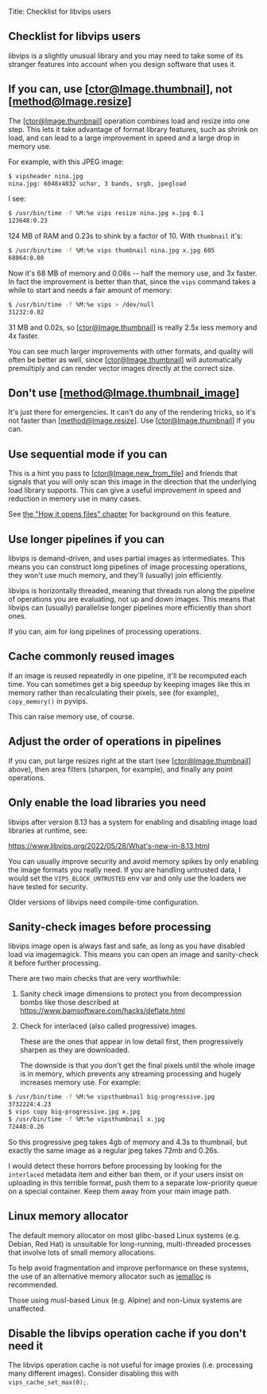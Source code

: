 Title: Checklist for libvips users

## Checklist for libvips users

libvips is a slightly unusual library and you may need to take some of its
stranger features into account when you design software that uses it.

## If you can, use [ctor@Image.thumbnail], not [method@Image.resize]

The [ctor@Image.thumbnail] operation combines load and resize into one step.
This lets it take advantage of format library features, such as shrink on
load, and can lead to a large improvement in speed and a large drop in memory
use.

For example, with this JPEG image:

```bash
$ vipsheader nina.jpg
nina.jpg: 6048x4032 uchar, 3 bands, srgb, jpegload
```

I see:

```bash
$ /usr/bin/time -f %M:%e vips resize nina.jpg x.jpg 0.1
123648:0.23
```

124 MB of RAM and 0.23s to shink by a factor of 10. With `thumbnail` it's:

```bash
$ /usr/bin/time -f %M:%e vips thumbnail nina.jpg x.jpg 605
68864:0.08
```

Now it's 68 MB of memory and 0.08s -- half the memory use, and 3x faster. In
fact the improvement is better than that, since the `vips` command takes a
while to start and needs a fair amount of memory:

```bash
$ /usr/bin/time -f %M:%e vips > /dev/null
31232:0.02
```

31 MB and 0.02s, so [ctor@Image.thumbnail] is really 2.5x less memory and
4x faster.

You can see much larger improvements with other formats, and quality will
often be better as well, since [ctor@Image.thumbnail] will automatically
premultiply and can render vector images directly at the correct size.

## Don't use [method@Image.thumbnail_image]

It's just there for emergencies. It can't do any of the rendering tricks,
so it's not faster than [method@Image.resize]. Use [ctor@Image.thumbnail] if
you can.

## Use sequential mode if you can

This is a hint you pass to [ctor@Image.new_from_file] and friends that signals that you
will only scan this image in the direction that the underlying load library
supports. This can give a useful improvement in speed and reduction in memory
use in many cases.

See [the "How it opens files" chapter](how-it-opens-files.html) for background
on this feature.

## Use longer pipelines if you can

libvips is demand-driven, and uses partial images as intermediates. This
means you can construct long pipelines of image processing operations,
they won't use much memory, and they'll (usually) join efficiently.

libvips is horizontally threaded, meaning that threads run along
the pipeline of operations you are evaluating, not up and down images. This
means that libvips can (usually) parallelise longer pipelines more efficiently
than short ones.

If you can, aim for long pipelines of processing operations.

## Cache commonly reused images

If an image is reused repeatedly in one pipeline, it'll be recomputed
each time. You can sometimes get a big speedup by keeping images like
this in memory rather than recalculating their pixels, see (for example),
`copy_memory()` in pyvips.

This can raise memory use, of course.

## Adjust the order of operations in pipelines

If you can, put large resizes right at the start (see [ctor@Image.thumbnail]
above), then area filters (sharpen, for example), and finally any point
operations.

## Only enable the load libraries you need

libvips after version 8.13 has a system for enabling and disabling image load
libraries at runtime, see:

<https://www.libvips.org/2022/05/28/What's-new-in-8.13.html>

You can usually improve security and avoid memory spikes by only enabling
the image formats you really need. If you are handling untrusted data,
I would set the `VIPS_BLOCK_UNTRUSTED` env var and only use the loaders we
have tested for security.

Older versions of libvips need compile-time configuration.

## Sanity-check images before processing

libvips image open is always fast and safe, as long as you have disabled
load via imagemagick. This means you can open an image and sanity-check it
before further processing.

There are two main checks that are very worthwhile:

1. Sanity check image dimensions to protect you from decompression
   bombs like those described at
   <https://www.bamsoftware.com/hacks/deflate.html>

2. Check for interlaced (also called progressive) images.

   These are the ones that appear in low detail first, then progressively
   sharpen as they are downloaded.

   The downside is that you don't get the final pixels until the whole image
   is in memory, which prevents any streaming processing and hugely increases
   memory use. For example:

```bash
$ /usr/bin/time -f %M:%e vipsthumbnail big-progressive.jpg
3732224:4.23
$ vips copy big-progressive.jpg x.jpg
$ /usr/bin/time -f %M:%e vipsthumbnail x.jpg
72448:0.26
```

   So this progressive jpeg takes 4gb of memory and 4.3s to thumbnail, but
   exactly the same image as a regular jpeg takes 72mb and 0.26s.

   I would detect these horrors before processing by looking for the
   `interlaced` metadata item and either ban them, or if your users insist
   on uploading in this terrible format, push them to a separate low-priority
   queue on a special container. Keep them away from your main image path.

## Linux memory allocator

The default memory allocator on most glibc-based Linux systems (e.g.
Debian, Red Hat) is unsuitable for long-running, multi-threaded processes
that involve lots of small memory allocations.

To help avoid fragmentation and improve performance on these systems,
the use of an alternative memory allocator such as [jemalloc](
https://github.com/jemalloc/jemalloc) is recommended.

Those using musl-based Linux (e.g. Alpine) and non-Linux systems are
unaffected.

## Disable the libvips operation cache if you don't need it

The libvips operation cache is not useful for image proxies (i.e. processing
many different images). Consider disabling this with `vips_cache_set_max(0);`.
